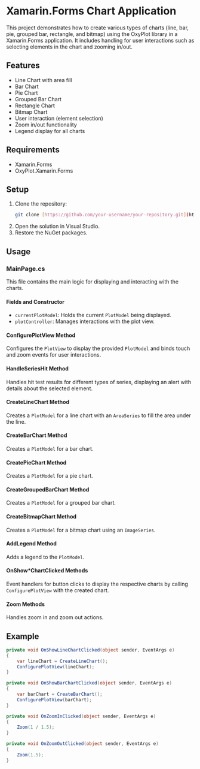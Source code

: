 # Xamarin.Forms Chart Application

This project demonstrates how to create various types of charts (line, bar, pie, grouped bar, rectangle, and bitmap) using the OxyPlot library in a Xamarin.Forms application. It includes handling for user interactions such as selecting elements in the chart and zooming in/out.

## Features

- Line Chart with area fill
- Bar Chart
- Pie Chart
- Grouped Bar Chart
- Rectangle Chart
- Bitmap Chart
- User interaction (element selection)
- Zoom in/out functionality
- Legend display for all charts

## Requirements

- Xamarin.Forms
- OxyPlot.Xamarin.Forms

## Setup

1. Clone the repository:
    ```sh
    git clone [https://github.com/your-username/your-repository.git](https://github.com/mahdimasoudi/OxyplotExamples.git)
    ```
2. Open the solution in Visual Studio.
3. Restore the NuGet packages.

## Usage

### MainPage.cs

This file contains the main logic for displaying and interacting with the charts.

#### Fields and Constructor

- `currentPlotModel`: Holds the current `PlotModel` being displayed.
- `plotController`: Manages interactions with the plot view.

#### ConfigurePlotView Method

Configures the `PlotView` to display the provided `PlotModel` and binds touch and zoom events for user interactions.

#### HandleSeriesHit Method

Handles hit test results for different types of series, displaying an alert with details about the selected element.

#### CreateLineChart Method

Creates a `PlotModel` for a line chart with an `AreaSeries` to fill the area under the line.

#### CreateBarChart Method

Creates a `PlotModel` for a bar chart.

#### CreatePieChart Method

Creates a `PlotModel` for a pie chart.

#### CreateGroupedBarChart Method

Creates a `PlotModel` for a grouped bar chart.

#### CreateBitmapChart Method

Creates a `PlotModel` for a bitmap chart using an `ImageSeries`.

#### AddLegend Method

Adds a legend to the `PlotModel`.

#### OnShow*ChartClicked Methods

Event handlers for button clicks to display the respective charts by calling `ConfigurePlotView` with the created chart.

#### Zoom Methods

Handles zoom in and zoom out actions.

## Example

```csharp
private void OnShowLineChartClicked(object sender, EventArgs e)
{
    var lineChart = CreateLineChart();
    ConfigurePlotView(lineChart);
}

private void OnShowBarChartClicked(object sender, EventArgs e)
{
    var barChart = CreateBarChart();
    ConfigurePlotView(barChart);
}

private void OnZoomInClicked(object sender, EventArgs e)
{
    Zoom(1 / 1.5);
}

private void OnZoomOutClicked(object sender, EventArgs e)
{
    Zoom(1.5);
}
